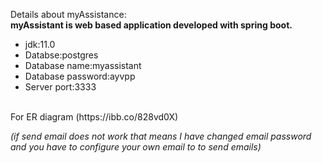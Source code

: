 Details about myAssistance:
<br/>
**myAssistant is web based application developed with spring boot.**
* jdk:11.0
* Databse:postgres
* Database name:myassistant
* Database password:ayvpp
* Server port:3333
<br/>
For ER diagram 
(https://ibb.co/828vd0X) 

*(if send email does not work that means I have changed email password and you have to configure your own email to to send emails)*
